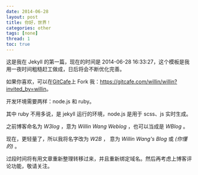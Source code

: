 ```yaml
---
date: 2014-06-28
layout: post
title: 你好，世界！
categories: other
tags: [none]
thread: 1
toc: true
---
```


这是我在 Jekyll 的第一篇，现在的时间是 2014-06-28 16:33:27，这个模板是我用一夜时间粗糙赶工做成，日后将会不断优化完善。

<!-- more -->

如果你喜欢，可以在[GitCafe](http://gitcafe.com/signup?invited_by=willin)上 Fork 我：<https://gitcafe.com/willin/willin?invited_by=willin>。

开发环境需要两样：node.js 和 ruby。

其中 ruby 不用多说，是 jekyll 运行的环境，node.js 是用于 scss、js 实时生成。

之前博客命名为 _W3log_ ，意为 _Willin Wang Weblog_ ，也可以当成是 _WBlog_ 。

现在，更轻量了，所以我将名字改为 _W2B_ ， 意为 _Willin Wang's Blog_ 或 _(你懂的)_ 。

过段时间将有用文章重新整理转移过来，并且重新绑定域名。然后再考虑上博客评论功能，敬请关注。
